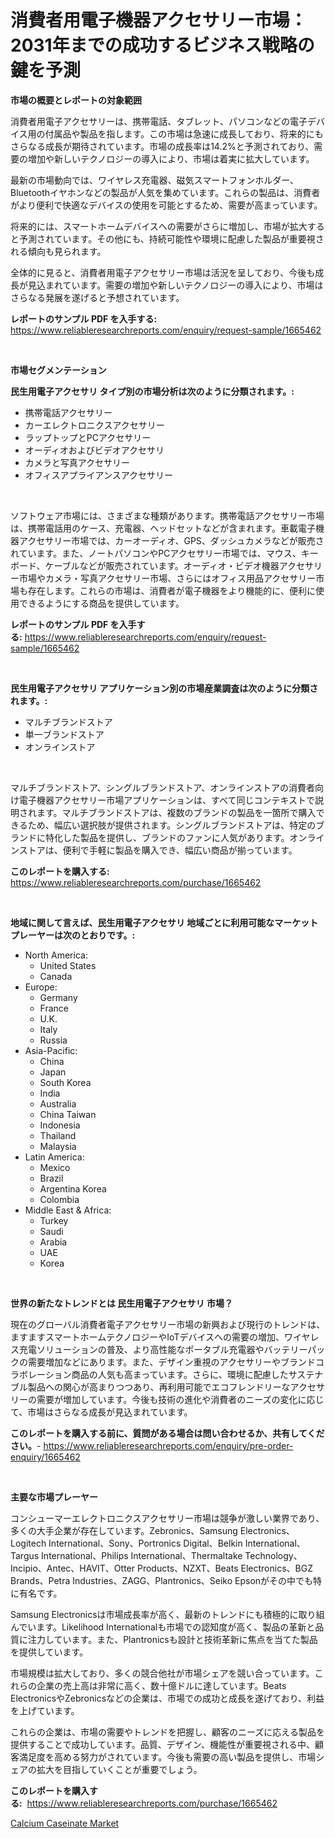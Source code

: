 <p><h1>消費者用電子機器アクセサリー市場：2031年までの成功するビジネス戦略の鍵を予測</h1></p><p><strong>市場の概要とレポートの対象範囲</strong></p>
<p><p>消費者用電子アクセサリーは、携帯電話、タブレット、パソコンなどの電子デバイス用の付属品や製品を指します。この市場は急速に成長しており、将来的にもさらなる成長が期待されています。市場の成長率は14.2%と予測されており、需要の増加や新しいテクノロジーの導入により、市場は着実に拡大しています。</p><p>最新の市場動向では、ワイヤレス充電器、磁気スマートフォンホルダー、Bluetoothイヤホンなどの製品が人気を集めています。これらの製品は、消費者がより便利で快適なデバイスの使用を可能とするため、需要が高まっています。</p><p>将来的には、スマートホームデバイスへの需要がさらに増加し、市場が拡大すると予測されています。その他にも、持続可能性や環境に配慮した製品が重要視される傾向も見られます。</p><p>全体的に見ると、消費者用電子アクセサリー市場は活況を呈しており、今後も成長が見込まれています。需要の増加や新しいテクノロジーの導入により、市場はさらなる発展を遂げると予想されています。</p></p>
<p><strong>レポートのサンプル PDF を入手する:</strong> <a href="https://www.reliableresearchreports.com/enquiry/request-sample/1665462">https://www.reliableresearchreports.com/enquiry/request-sample/1665462</a></p>
<p>&nbsp;</p>
<p><strong>市場セグメンテーション</strong></p>
<p><strong>民生用電子アクセサリ タイプ別の市場分析は次のように分類されます。:</strong></p>
<p><ul><li>携帯電話アクセサリー</li><li>カーエレクトロニクスアクセサリー</li><li>ラップトップとPCアクセサリー</li><li>オーディオおよびビデオアクセサリ</li><li>カメラと写真アクセサリー</li><li>オフィスアプライアンスアクセサリー</li></ul></p>
<p>&nbsp;</p>
<p><p>ソフトウェア市場には、さまざまな種類があります。携帯電話アクセサリー市場は、携帯電話用のケース、充電器、ヘッドセットなどが含まれます。車載電子機器アクセサリー市場では、カーオーディオ、GPS、ダッシュカメラなどが販売されています。また、ノートパソコンやPCアクセサリー市場では、マウス、キーボード、ケーブルなどが販売されています。オーディオ・ビデオ機器アクセサリー市場やカメラ・写真アクセサリー市場、さらにはオフィス用品アクセサリー市場も存在します。これらの市場は、消費者が電子機器をより機能的に、便利に使用できるようにする商品を提供しています。</p></p>
<p><strong>レポートのサンプル PDF を入手する:</strong>&nbsp;<a href="https://www.reliableresearchreports.com/enquiry/request-sample/1665462">https://www.reliableresearchreports.com/enquiry/request-sample/1665462</a></p>
<p>&nbsp;</p>
<p><strong> 民生用電子アクセサリ アプリケーション別の市場産業調査は次のように分類されます。:</strong></p>
<p><ul><li>マルチブランドストア</li><li>単一ブランドストア</li><li>オンラインストア</li></ul></p>
<p>&nbsp;</p>
<p><p>マルチブランドストア、シングルブランドストア、オンラインストアの消費者向け電子機器アクセサリー市場アプリケーションは、すべて同じコンテキストで説明されます。マルチブランドストアは、複数のブランドの製品を一箇所で購入できるため、幅広い選択肢が提供されます。シングルブランドストアは、特定のブランドに特化した製品を提供し、ブランドのファンに人気があります。オンラインストアは、便利で手軽に製品を購入でき、幅広い商品が揃っています。</p></p>
<p><strong>このレポートを購入する:</strong>&nbsp; <a href="https://www.reliableresearchreports.com/purchase/1665462">https://www.reliableresearchreports.com/purchase/1665462</a></p>
<p>&nbsp;</p>
<p><strong>地域に関して言えば、民生用電子アクセサリ 地域ごとに利用可能なマーケットプレーヤーは次のとおりです。:</strong></p>
<p><ul>
    <li>
        North America:
        <ul>
            <li>United States</li>
            <li>Canada</li>
        </ul>
    </li>
    <li>
        Europe:
        <ul>
            <li>Germany</li>
            <li>France</li>
            <li>U.K.</li>
            <li>Italy</li>
            <li>Russia</li>
        </ul>
    </li>
    <li>
        Asia-Pacific:
        <ul>
            <li>China</li>
            <li>Japan</li>
            <li>South Korea</li>
            <li>India</li>
            <li>Australia</li>
            <li>China Taiwan</li>
            <li>Indonesia</li>
            <li>Thailand</li>
            <li>Malaysia</li>
        </ul>
    </li>
    <li>
        Latin America:
        <ul>
            <li>Mexico</li>
            <li>Brazil</li>
            <li>Argentina Korea</li>
            <li>Colombia</li>
        </ul>
    </li>
    <li>
        Middle East & Africa:
        <ul>
            <li>Turkey</li>
            <li>Saudi</li>
            <li>Arabia</li>
            <li>UAE</li>
            <li>Korea</li>
        </ul>
    </li>
    </ul></p>
<p>&nbsp;</p>
<p><strong>世界の新たなトレンドとは 民生用電子アクセサリ 市場？</strong></p>
<p><p>現在のグローバル消費者電子アクセサリー市場の新興および現行のトレンドは、ますますスマートホームテクノロジーやIoTデバイスへの需要の増加、ワイヤレス充電ソリューションの普及、より高性能なポータブル充電器やバッテリーパックの需要増加などにあります。また、デザイン重視のアクセサリーやブランドコラボレーション商品の人気も高まっています。さらに、環境に配慮したサステナブル製品への関心が高まりつつあり、再利用可能でエコフレンドリーなアクセサリーの需要が増加しています。今後も技術の進化や消費者のニーズの変化に応じて、市場はさらなる成長が見込まれています。</p></p>
<p><strong>このレポートを購入する前に、質問がある場合は問い合わせるか、共有してください。</strong>- <a href="https://www.reliableresearchreports.com/enquiry/pre-order-enquiry/1665462">https://www.reliableresearchreports.com/enquiry/pre-order-enquiry/1665462</a></p>
<p>&nbsp;</p>
<p><strong>主要な市場プレーヤー</strong></p>
<p><p>コンシューマーエレクトロニクスアクセサリー市場は競争が激しい業界であり、多くの大手企業が存在しています。Zebronics、Samsung Electronics、Logitech International、Sony、Portronics Digital、Belkin International、Targus International、Philips International、Thermaltake Technology、Incipio、Antec、HAVIT、Otter Products、NZXT、Beats Electronics、BGZ Brands、Petra Industries、ZAGG、Plantronics、Seiko Epsonがその中でも特に有名です。</p><p>Samsung Electronicsは市場成長率が高く、最新のトレンドにも積極的に取り組んでいます。Likelihood Internationalも市場での認知度が高く、製品の革新と品質に注力しています。また、Plantronicsも設計と技術革新に焦点を当てた製品を提供しています。</p><p>市場規模は拡大しており、多くの競合他社が市場シェアを競い合っています。これらの企業の売上高は非常に高く、数十億ドルに達しています。Beats ElectronicsやZebronicsなどの企業は、市場での成功と成長を遂げており、利益を上げています。</p><p>これらの企業は、市場の需要やトレンドを把握し、顧客のニーズに応える製品を提供することで成功しています。品質、デザイン、機能性が重要視される中、顧客満足度を高める努力がされています。今後も需要の高い製品を提供し、市場シェアの拡大を目指していくことが重要でしょう。</p></p>
<p><strong>このレポートを購入する:</strong>&nbsp;&nbsp;<a href="https://www.reliableresearchreports.com/purchase/1665462">https://www.reliableresearchreports.com/purchase/1665462</a></p>
<p><p><a href="https://crocus-run-b5a.notion.site/Calcium-Caseinate-Market-Analysis-and-Market-Size-Global-Industry-Overview-Market-Segmentation-and-4ff49612f2694eaa8d5dfe46083544f4">Calcium Caseinate Market</a></p></p>